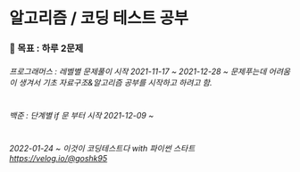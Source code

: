 # 알고리즘 / 코딩 테스트 공부
 ### 🌈 목표 : 하루 2문제
###### 프로그래머스 : 레벨별 문제풀이 시작 2021-11-17 ~ 2021-12-28 ~ 문제푸는데 어려움이 생겨서 기초 자료구조&알고리즘 공부를 시작하고 하려고 함.
#
###### 백준 : 단계별 if 문 부터 시작 2021-12-09 ~
#
###### 2022-01-24 ~ 이것이 코딩테스트다 with 파이썬 스타트 https://velog.io/@goshk95
